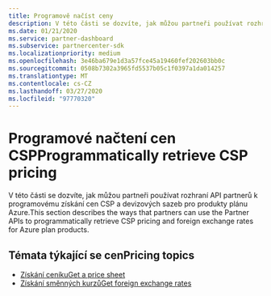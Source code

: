 ```yaml
---
title: Programově načíst ceny
description: V této části se dozvíte, jak můžou partneři používat rozhraní API partnerů k programovému získání cen a devizových sazeb pro produkty plánu Azure.
ms.date: 01/21/2020
ms.service: partner-dashboard
ms.subservice: partnercenter-sdk
ms.localizationpriority: medium
ms.openlocfilehash: 3e46ba679e1d3a57fce45a19460fef202603bb0c
ms.sourcegitcommit: 0508b7302a3965fd5537b05c1f0397a1da014257
ms.translationtype: MT
ms.contentlocale: cs-CZ
ms.lasthandoff: 03/27/2020
ms.locfileid: "97770320"
---
```

# <a name="programmatically-retrieve-csp-pricing"></a><span data-ttu-id="fbdfa-103">Programové načtení cen CSP</span><span class="sxs-lookup"><span data-stu-id="fbdfa-103">Programmatically retrieve CSP pricing</span></span>

<span data-ttu-id="fbdfa-104">V této části se dozvíte, jak můžou partneři používat rozhraní API partnerů k programovému získání cen CSP a devizových sazeb pro produkty plánu Azure.</span><span class="sxs-lookup"><span data-stu-id="fbdfa-104">This section describes the ways that partners can use the Partner APIs to programmatically retrieve CSP pricing and foreign exchange rates for Azure plan products.</span></span>

## <a name="pricing-topics"></a><span data-ttu-id="fbdfa-105">Témata týkající se cen</span><span class="sxs-lookup"><span data-stu-id="fbdfa-105">Pricing topics</span></span>

- [<span data-ttu-id="fbdfa-106">Získání ceníku</span><span class="sxs-lookup"><span data-stu-id="fbdfa-106">Get a price sheet</span></span>](get-a-price-sheet.md)
- [<span data-ttu-id="fbdfa-107">Získání směnných kurzů</span><span class="sxs-lookup"><span data-stu-id="fbdfa-107">Get foreign exchange rates</span></span>](get-foreign-exchange-rates.md)
